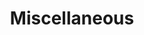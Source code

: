 ---
permalink: /technical-reference/miscellaneous/miscellaneous/
layout: default
title: Miscellaneous
nav_order: 11
parent: Technical Reference
---